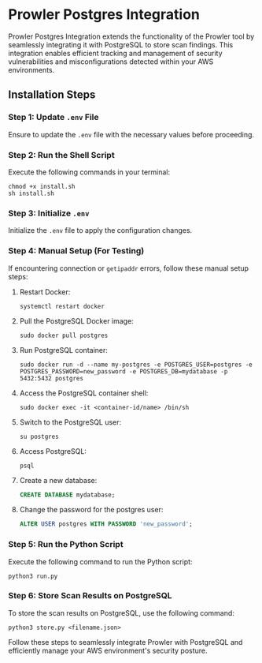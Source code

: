 # Prowler Postgres Integration

Prowler Postgres Integration extends the functionality of the Prowler tool by seamlessly integrating it with PostgreSQL to store scan findings. This integration enables efficient tracking and management of security vulnerabilities and misconfigurations detected within your AWS environments.

## Installation Steps

### Step 1: Update `.env` File
Ensure to update the `.env` file with the necessary values before proceeding.

### Step 2: Run the Shell Script
Execute the following commands in your terminal:

```shell
chmod +x install.sh
sh install.sh
```

### Step 3: Initialize `.env`
Initialize the `.env` file to apply the configuration changes.

### Step 4: Manual Setup (For Testing)

If encountering connection or `getipaddr` errors, follow these manual setup steps:

1. Restart Docker:
   ```shell
   systemctl restart docker
   ```

2. Pull the PostgreSQL Docker image:
   ```shell
   sudo docker pull postgres
   ```

3. Run PostgreSQL container:
   ```shell
   sudo docker run -d --name my-postgres -e POSTGRES_USER=postgres -e POSTGRES_PASSWORD=new_password -e POSTGRES_DB=mydatabase -p 5432:5432 postgres
   ```

4. Access the PostgreSQL container shell:
   ```shell
   sudo docker exec -it <container-id/name> /bin/sh
   ```

5. Switch to the PostgreSQL user:
   ```shell
   su postgres
   ```

6. Access PostgreSQL:
   ```shell
   psql
   ```

7. Create a new database:
   ```sql
   CREATE DATABASE mydatabase;
   ```

8. Change the password for the postgres user:
   ```sql
   ALTER USER postgres WITH PASSWORD 'new_password';
   ```

### Step 5: Run the Python Script
Execute the following command to run the Python script:
```shell
python3 run.py
```

### Step 6: Store Scan Results on PostgreSQL
To store the scan results on PostgreSQL, use the following command:
```shell
python3 store.py <filename.json>
```

Follow these steps to seamlessly integrate Prowler with PostgreSQL and efficiently manage your AWS environment's security posture.